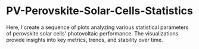 # PV-Perovskite-Solar-Cells-Statistics
Here, I create a sequence of plots analyzing various statistical parameters of perovskite solar cells' photovoltaic performance. The visualizations provide insights into key metrics, trends, and stability over time.
